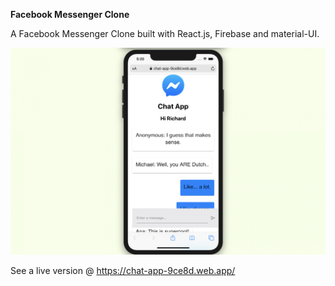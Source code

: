 **Facebook Messenger Clone**

A Facebook Messenger Clone built with React.js, Firebase and material-UI.

<a href="https://chat-app-9ce8d.web.app/"><img src="https://github.com/richardrietdijk/chat-app/blob/master/icon.png" alt="chat app"></a>

See a live version @ https://chat-app-9ce8d.web.app/
